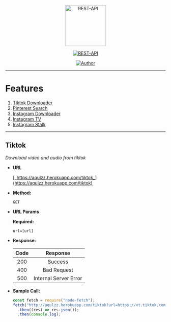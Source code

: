 <p align="center">
<img src="https://raw.githubusercontent.com/zennn08/storage/main/Itsuki.jpg" alt="REST-API" width="128" height="128"/>
</p>
<p align="center">
<a href="#"><img title="REST-API" src="https://img.shields.io/badge/REST%20API-green?colorA=%23ff0000&colorB=%23017e40&style=for-the-badge"></a>
</p>
<p align="center">
<a href="https://github.com/zennn08"><img title="Author" src="https://img.shields.io/badge/Author-zennn08-red.svg?style=for-the-badge&logo=github"></a>
</p>

---

# Features

1. [Tiktok Downloader](#tiktok)
2. [Pinterest Search]()
3. [Instagram Downloader]()
4. [Instagram TV]()
5. [Instagram Stalk]()

---

## Tiktok

_Download video and audio from tiktok_

- **URL**

  [_https://aqulzz.herokuapp.com/tiktok_](https://aqulzz.herokuapp.com/tiktok)

- **Method:**

  `GET`

- **URL Params**

  **Required:**

  `url=[url]`

- **Response:**

  | Code |       Response        |
  | :--: | :-------------------: |
  | 200  |        Success        |
  | 400  |      Bad Request      |
  | 500  | Internal Server Error |

- **Sample Call:**

  ```js
  const fetch = require("node-fetch");
  fetch("http://aqulzz.herokuapp.com/tiktok?url=https://vt.tiktok.com/ZSJxEbYNN/");
    .then((res) => res.json());
    .then(console.log);
  ```
